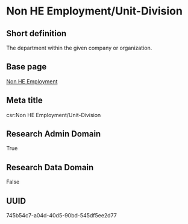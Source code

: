 # Non HE Employment/Unit-Division
## Short definition
The department within the given company or organization.
## Base page
[Non HE Employment](../../Objects/Non%20HE%20Employment.md)
## Meta title
csr:Non HE Employment/Unit-Division
## Research Admin Domain
True
## Research Data Domain
False
## UUID
745b54c7-a04d-40d5-90bd-545df5ee2d77
